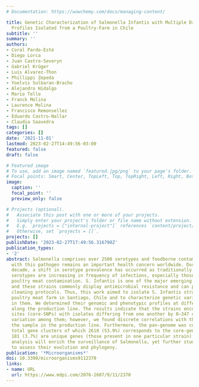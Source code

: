 ```yaml
---
# Documentation: https://wowchemy.com/docs/managing-content/

title: Genetic Characterization of Salmonella Infantis with Multiple Drug Resistance
  Profiles Isolated from a Poultry-Farm in Chile
subtitle: ''
summary: ''
authors:
- Coral Pardo-Esté
- Diego Lorca
- Juan Castro-Severyn
- Gabriel Krüger
- Luis Alvarez-Thon
- Phillippi Zepeda
- Yoelvis Sulbaran-Bracho
- Alejandro Hidalgo
- Mario Tello
- Franck Molina
- Laurence Molina
- Francisco Remonsellez
- Eduardo Castro-Nallar
- Claudia Saavedra
tags: []
categories: []
date: '2021-11-01'
lastmod: 2023-02-27T14:49:56-03:00
featured: false
draft: false

# Featured image
# To use, add an image named `featured.jpg/png` to your page's folder.
# Focal points: Smart, Center, TopLeft, Top, TopRight, Left, Right, BottomLeft, Bottom, BottomRight.
image:
  caption: ''
  focal_point: ''
  preview_only: false

# Projects (optional).
#   Associate this post with one or more of your projects.
#   Simply enter your project's folder or file name without extension.
#   E.g. `projects = ["internal-project"]` references `content/project/deep-learning/index.md`.
#   Otherwise, set `projects = []`.
projects: []
publishDate: '2023-02-27T17:49:56.316790Z'
publication_types:
- '2'
abstract: Salmonella comprises over 2500 serotypes and foodborne contamination associated
  with this pathogen remains an important health concern worldwide. During the last
  decade, a shift in serotype prevalence has occurred as traditionally less prevalent
  serotypes are increasing in frequency of infections, especially those related to
  poultry meat contamination. S. Infantis is one of the major emerging serotypes,
  and these strains commonly display antimicrobial resistance and can persist despite
  cleaning protocols. Thus, this work aimed to isolate S. Infantis strains from a
  poultry meat farm in Santiago, Chile and to characterize genetic variations present
  in them. We determined their genomic and phenotypic profiles at different points
  along the production line. The results indicate that the strains encompass 853 polymorphic
  sites (core-SNPs) with isolates differing from one another by 0–347 core SNPs, suggesting
  variation among them; however, we found discrete correlations with the source of
  the sample in the production line. Furthermore, the pan-genome was composed of 4854
  total gene clusters of which 2618 (53.9%) corresponds to the core-genome and only
  181 (3.7%) are unique genes (those present in one particular strain). This preliminary
  analysis will enrich the surveillance of Salmonella, yet further studies are required
  to assess their evolution and phylogeny.
publication: '*Microorganisms*'
doi: 10.3390/microorganisms9112370
links:
- name: URL
  url: https://www.mdpi.com/2076-2607/9/11/2370
---
```

